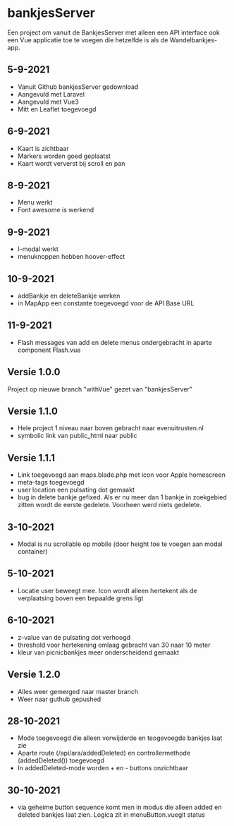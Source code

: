 # bankjesServer

Een project om vanuit de BankjesServer met alleen een API interface ook een Vue applicatie toe te voegen die hetzelfde is als de Wandelbankjes-app.

## 5-9-2021
- Vanuit Github bankjesServer gedownload
- Aangevuld met Laravel 
- Aangevuld met Vue3
- Mitt en Leaflet toegevoegd
## 6-9-2021
- Kaart is zichtbaar
- Markers worden goed geplaatst
- Kaart wordt ververst bij scroll en pan

## 8-9-2021
- Menu werkt
- Font awesome is werkend

## 9-9-2021
- I-modal werkt
- menuknoppen hebben hoover-effect

## 10-9-2021
- addBankje en deleteBankje werken
- in MapApp een constante toegevoegd voor de API Base URL
  
## 11-9-2021
- Flash messages van add en delete menus ondergebracht in aparte component Flash.vue

## Versie 1.0.0
Project op nieuwe branch "withVue" gezet van "bankjesServer"

## Versie 1.1.0
- Hele project 1 niveau naar boven gebracht naar evenuitrusten.nl
- symbolic link van public_html naar public

## Versie 1.1.1
- Link toegevoegd aan maps.blade.php met icon voor Apple homescreen
- meta-tags toegevoegd
- user location een pulsating dot gemaakt
- bug in delete bankje gefixed. Als er nu meer dan 1 bankje in zoekgebied zitten wordt de eerste gedelete. Voorheen werd niets gedelete.

## 3-10-2021
- Modal is nu scrollable op mobile (door height toe te voegen aan modal container)

## 5-10-2021
- Locatie user beweegt mee. Icon wordt alleen hertekent als de verplaatsing boven een bepaalde grens ligt


## 6-10-2021
- z-value van de pulsating dot verhoogd
- threshold voor hertekening omlaag gebracht van 30 naar 10 meter
- kleur van picnicbankjes meer onderscheidend gemaakt

## Versie 1.2.0
- Alles weer gemerged naar master branch
- Weer naar guthub gepushed

## 28-10-2021
- Mode toegevoegd die alleen verwijderde en teogevoegde bankjes laat zie
- Aparte route (/api/ara/addedDeleted) en controllermethode (addedDeleted()) toegevoegd
- In addedDeleted-mode worden + en - buttons onzichtbaar

## 30-10-2021
- via geheime button sequence komt men in modus die alleen added en deleted bankjes laat zien. Logica zit in menuButton.vuegit status
